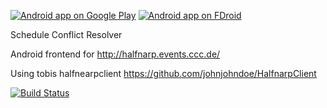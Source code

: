 [![Android app on Google Play](https://developer.android.com/images/brand/en_app_rgb_wo_60.png)](https://play.google.com/store/apps/details?id=org.ligi.scr)
[![Android app on FDroid](https://f-droid.org/wiki/images/c/c4/F-Droid-button_available-on.png)](https://f-droid.org/repository/browse/?fdid=org.ligi.scr)

Schedule Conflict Resolver

Android frontend for http://halfnarp.events.ccc.de/

Using tobis halfnearpclient https://github.com/johnjohndoe/HalfnarpClient

[![Build Status](https://snap-ci.com/ligi/AJShA/branch/master/build_image)](https://snap-ci.com/ligi/AJShA/branch/master)
